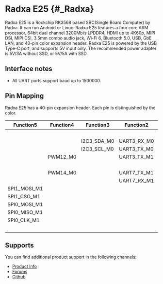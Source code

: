 Radxa E25 {#_Radxa}
====================

Radxa E25 is a Rockchip RK3568 based SBC(Single Board Computer) by Radxa. It can run Android or Linux. Radxa E25 features a four core ARM processor, 64bit dual channel 3200Mb/s LPDDR4, HDMI up to 4K60p, MIPI DSI, MIPI CSI, 3.5mm combo audio jack, Wi-Fi 6, Bluetooth 5.0, USB, GbE LAN, and 40-pin color expansion header. Radxa E25 is powered by the USB Type-C port, and supports 5V input only. The recommended power adapter is 5V/3A without SSD, or 5V/5A with SSD.

Interface notes
---------------

- All UART ports support baud up to 1500000.

Pin Mapping
-----------

Radxa E25 has a 40-pin expansion header. Each pin is distinguished by the color.

|    Function5|    Function4|  Function3|  Function2|  Function1|  PIN  |  PIN  |  Function1|    Function2|  Function3|   Function4|   Function5|
|-------------|-------------|-----------|-----------|-----------|:------|------:|-----------|-------------|-----------|------------|------------|
|             |             |           |           |  3V3      |   1   |   2   |    +5.0V  |             |           |            |            |
|             |             |I2C3_SDA_M0|UART3_RX_M0|GPIO1_A0   |   3   |   4   |    +5.0V  |             |           |            |            |
|             |             |I2C3_SCL_M0|UART3_TX_M0|GPIO1_A1   |   5   |   6   |     GND   |             |           |            |            |
|             |PWM12_M0     |           |UART3_TX_M1|GPIO3_B7   |   7   |   8   |   GPIO3_C2|  UART5_TX_M1|           |            |SPI1_MISO_M1|
|             |             |           |           |  GND      |   9   |   10  |   GPIO3_C3|  UART5_RX_M1|           |            | SPI1_CLK_M1|
|             |PWM14_M0     |           |UART7_TX_M1|GPIO3_C4   |   11  |   12  |   GPIO3_A3|             |           |            |            |
|             |             |           |UART7_RX_M1|GPIO3_C5   |   13  |   14  |     GND   |             |           |            |            |
|SPI1_MOSI_M1 |             |           |           |GPIO3_C1   |   15  |   16  |   GPIO2_D2|             |           |            | SPI0_CSO_M1|
|SPI1_CSO_M1  |             |           |           |GPIO3_A1   |   17  |   18  |   GPIO0_C6|             |           |     PWM7_IR| SPI0_CS0_M0|
|SPI0_MOSI_M1 |             |           |           |GPIO2_D1   |   19  |   20  |    GND    |             |           |            |            |
|SPI0_MISO_M1 |             |           |           |GPIO2_D0   |   21  |   22  |SARADC_VIN5|             |           |            |            |
|SPI0_CLK_M1  |             |           |           |GPIO2_D3   |   23  |   24  |   GPIO4_C6|             |           |    PWM13_M1|            |
|             |             |           |           |  GND      |   25  |   26  |   GPIO3_C0|  UART3_RX_M1|           |    PWM13_M0|            |

Supports
--------

You can find additional product support in the following channels:

- [Product Info](https://docs.radxa.com/en/rock3/e25)
- [Forums](https://forum.radxa.com/c/rock3)
- [Github](https://github.com/radxa)
